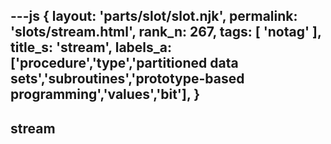 ---js
{
  layout: 'parts/slot/slot.njk',
  permalink: 'slots/stream.html',
  rank_n: 267,
  tags: [ 'notag' ],
  title_s: 'stream',
  labels_a: ['procedure','type','partitioned data sets','subroutines','prototype-based programming','values','bit'],
}
---
## stream


